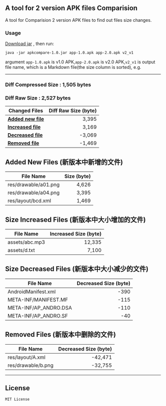 ## A tool for 2 version APK files Comparision
A tool for Comparision 2 version APK files to find out files size changes.

### Usage
[Download jar](https://github.com/linsea/ApkCompare/raw/master/release/apkcompare-1.0.jar) , then run:
```
java -jar apkcompare-1.0.jar app-1.0.apk app-2.0.apk v2_v1
```
argument `app-1.0.apk` is v1.0 APK,`app-2.0.apk` is v2.0 APK,`v2_v1` is output file name, which is a Markdown file(the size column is sorted), e.g.

-------------------------------------------

### Diff Compressed Size : 1,505 bytes
### Diff Raw Size : 2,527 bytes

| Changed Files | Diff Raw Size (byte) |
| --------- | ---------: |
| **[Added new file](#added)** | 3,395 |
| **[Increased file](#increased)** | 3,169 |
| **[Decreased file](#decreased)** | -3,069 |
| **[Removed file](#removed)** | -1,469 |

## Added New Files (新版本中新增的文件) <a name="added"></a>
| File Name | Size (byte)|
| --------- | ---------: |
| res/drawable/a01.png | 4,626 |
| res/drawable/a04.png | 3,395 |
| res/layout/bcd.xml | 1,469 |

## Size Increased Files (新版本中大小增加的文件) <a name="increased"></a>
| File Name | Increased Size (byte)|
| --------- | ---------: |
| assets/abc.mp3 | 12,335 |
| assets/d.txt | 7,100 |

## Size Decreased Files (新版本中大小减少的文件) <a name="decreased"></a>
| File Name | Decreased Size (byte)|
| --------- | ---------: |
| AndroidManifest.xml | -390 |
| META-INF/MANIFEST.MF | -115 |
| META-INF/AP_ANDRO.DSA | -110 |
| META-INF/AP_ANDRO.SF | -40 |

## Removed Files (新版本中删除的文件) <a name="removed"></a>
| File Name | Decreased Size (byte)|
| --------- | ---------: |
| res/layout/A.xml  | -42,471 |
| res/drawable/b.png | -32,755 |


-------------------------------------------





## License
    MIT License






